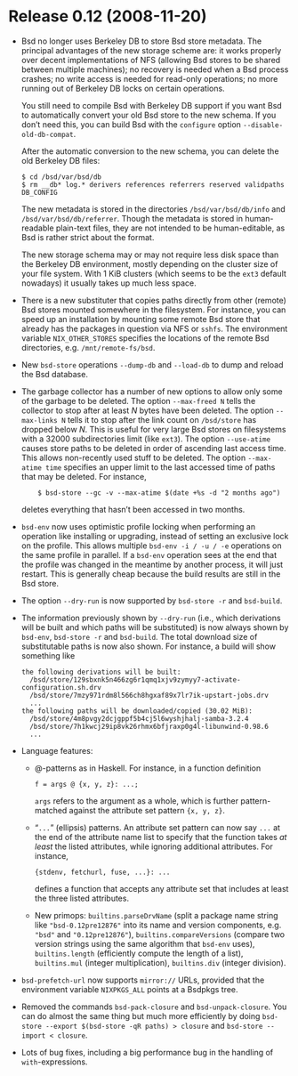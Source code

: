 # Release 0.12 (2008-11-20)

  - Bsd no longer uses Berkeley DB to store Bsd store metadata. The
    principal advantages of the new storage scheme are: it works
    properly over decent implementations of NFS (allowing Bsd stores to
    be shared between multiple machines); no recovery is needed when a
    Bsd process crashes; no write access is needed for read-only
    operations; no more running out of Berkeley DB locks on certain
    operations.
    
    You still need to compile Bsd with Berkeley DB support if you want
    Bsd to automatically convert your old Bsd store to the new schema.
    If you don’t need this, you can build Bsd with the `configure`
    option `--disable-old-db-compat`.
    
    After the automatic conversion to the new schema, you can delete the
    old Berkeley DB files:
    
        $ cd /bsd/var/bsd/db
        $ rm __db* log.* derivers references referrers reserved validpaths DB_CONFIG
    
    The new metadata is stored in the directories `/bsd/var/bsd/db/info`
    and `/bsd/var/bsd/db/referrer`. Though the metadata is stored in
    human-readable plain-text files, they are not intended to be
    human-editable, as Bsd is rather strict about the format.
    
    The new storage schema may or may not require less disk space than
    the Berkeley DB environment, mostly depending on the cluster size of
    your file system. With 1 KiB clusters (which seems to be the `ext3`
    default nowadays) it usually takes up much less space.

  - There is a new substituter that copies paths directly from other
    (remote) Bsd stores mounted somewhere in the filesystem. For
    instance, you can speed up an installation by mounting some remote
    Bsd store that already has the packages in question via NFS or
    `sshfs`. The environment variable `NIX_OTHER_STORES` specifies the
    locations of the remote Bsd directories, e.g. `/mnt/remote-fs/bsd`.

  - New `bsd-store` operations `--dump-db` and `--load-db` to dump and
    reload the Bsd database.

  - The garbage collector has a number of new options to allow only some
    of the garbage to be deleted. The option `--max-freed N` tells the
    collector to stop after at least *N* bytes have been deleted. The
    option `--max-links
            N` tells it to stop after the link count on `/bsd/store` has dropped
    below *N*. This is useful for very large Bsd stores on filesystems
    with a 32000 subdirectories limit (like `ext3`). The option
    `--use-atime` causes store paths to be deleted in order of ascending
    last access time. This allows non-recently used stuff to be deleted.
    The option `--max-atime time` specifies an upper limit to the last
    accessed time of paths that may be deleted. For instance,
    
    ``` 
        $ bsd-store --gc -v --max-atime $(date +%s -d "2 months ago")
    ```
    
    deletes everything that hasn’t been accessed in two months.

  - `bsd-env` now uses optimistic profile locking when performing an
    operation like installing or upgrading, instead of setting an
    exclusive lock on the profile. This allows multiple `bsd-env -i / -u
    / -e` operations on the same profile in parallel. If a `bsd-env`
    operation sees at the end that the profile was changed in the
    meantime by another process, it will just restart. This is generally
    cheap because the build results are still in the Bsd store.

  - The option `--dry-run` is now supported by `bsd-store -r` and
    `bsd-build`.

  - The information previously shown by `--dry-run` (i.e., which
    derivations will be built and which paths will be substituted) is
    now always shown by `bsd-env`, `bsd-store -r` and `bsd-build`. The
    total download size of substitutable paths is now also shown. For
    instance, a build will show something like
    
        the following derivations will be built:
          /bsd/store/129sbxnk5n466zg6r1qmq1xjv9zymyy7-activate-configuration.sh.drv
          /bsd/store/7mzy971rdm8l566ch8hgxaf89x7lr7ik-upstart-jobs.drv
          ...
        the following paths will be downloaded/copied (30.02 MiB):
          /bsd/store/4m8pvgy2dcjgppf5b4cj5l6wyshjhalj-samba-3.2.4
          /bsd/store/7h1kwcj29ip8vk26rhmx6bfjraxp0g4l-libunwind-0.98.6
          ...

  - Language features:
    
      - @-patterns as in Haskell. For instance, in a function definition
        
            f = args @ {x, y, z}: ...;
        
        `args` refers to the argument as a whole, which is further
        pattern-matched against the attribute set pattern `{x, y, z}`.
    
      - “`...`” (ellipsis) patterns. An attribute set pattern can now
        say `...` at the end of the attribute name list to specify that
        the function takes *at least* the listed attributes, while
        ignoring additional attributes. For instance,
        
            {stdenv, fetchurl, fuse, ...}: ...
        
        defines a function that accepts any attribute set that includes
        at least the three listed attributes.
    
      - New primops: `builtins.parseDrvName` (split a package name
        string like `"bsd-0.12pre12876"` into its name and version
        components, e.g. `"bsd"` and `"0.12pre12876"`),
        `builtins.compareVersions` (compare two version strings using
        the same algorithm that `bsd-env` uses), `builtins.length`
        (efficiently compute the length of a list), `builtins.mul`
        (integer multiplication), `builtins.div` (integer division).

  - `bsd-prefetch-url` now supports `mirror://` URLs, provided that the
    environment variable `NIXPKGS_ALL` points at a Bsdpkgs tree.

  - Removed the commands `bsd-pack-closure` and `bsd-unpack-closure`.
    You can do almost the same thing but much more efficiently by doing
    `bsd-store --export
            $(bsd-store -qR paths) > closure` and `bsd-store --import <
            closure`.

  - Lots of bug fixes, including a big performance bug in the handling
    of `with`-expressions.
